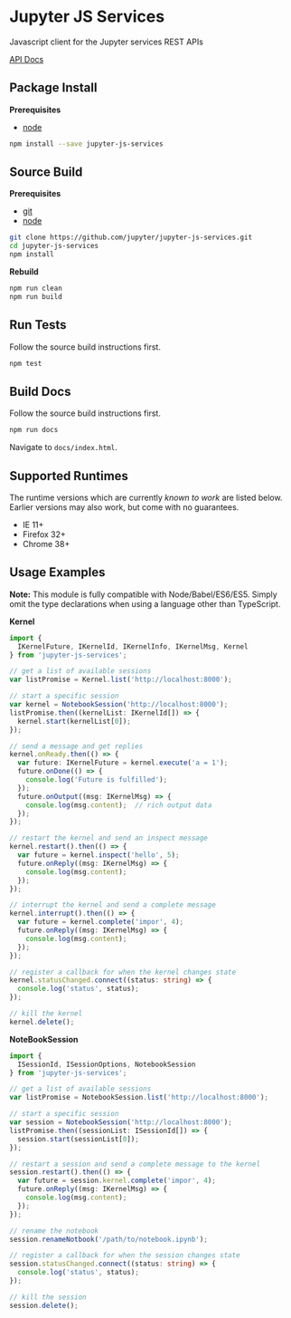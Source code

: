 Jupyter JS Services
===================

Javascript client for the Jupyter services REST APIs

[API Docs](http://jupyter.github.io/jupyter-js-services/)


Package Install
---------------

**Prerequisites**
- [node](http://nodejs.org/)

```bash
npm install --save jupyter-js-services
```


Source Build
------------

**Prerequisites**
- [git](http://git-scm.com/)
- [node](http://nodejs.org/)

```bash
git clone https://github.com/jupyter/jupyter-js-services.git
cd jupyter-js-services
npm install
```

**Rebuild**
```bash
npm run clean
npm run build
```


Run Tests
---------

Follow the source build instructions first.

```bash
npm test
```


Build Docs
----------

Follow the source build instructions first.

```bash
npm run docs
```

Navigate to `docs/index.html`.


Supported Runtimes
------------------

The runtime versions which are currently *known to work* are listed below.
Earlier versions may also work, but come with no guarantees.

- IE 11+
- Firefox 32+
- Chrome 38+


Usage Examples
--------------

**Note:** This module is fully compatible with Node/Babel/ES6/ES5. Simply
omit the type declarations when using a language other than TypeScript.

**Kernel**

```typescript
import {
  IKernelFuture, IKernelId, IKernelInfo, IKernelMsg, Kernel
} from 'jupyter-js-services';

// get a list of available sessions
var listPromise = Kernel.list('http://localhost:8000');

// start a specific session
var kernel = NotebookSession('http://localhost:8000');
listPromise.then((kernelList: IKernelId[]) => {
  kernel.start(kernelList[0]);
});

// send a message and get replies
kernel.onReady.then(() => {
  var future: IKernelFuture = kernel.execute('a = 1');
  future.onDone(() => {
    console.log('Future is fulfilled');
  });
  future.onOutput((msg: IKernelMsg) => {
    console.log(msg.content);  // rich output data
  });
});

// restart the kernel and send an inspect message
kernel.restart().then(() => {
  var future = kernel.inspect('hello', 5);
  future.onReply((msg: IKernelMsg) => {
    console.log(msg.content);
  });
});

// interrupt the kernel and send a complete message
kernel.interrupt().then(() => {
  var future = kernel.complete('impor', 4);
  future.onReply((msg: IKernelMsg) => {
    console.log(msg.content);
  });
});

// register a callback for when the kernel changes state
kernel.statusChanged.connect((status: string) => {
  console.log('status', status);
});

// kill the kernel
kernel.delete();

```

**NoteBookSession**

```typescript
import {
  ISessionId, ISessionOptions, NotebookSession
} from 'jupyter-js-services';

// get a list of available sessions
var listPromise = NotebookSession.list('http://localhost:8000');

// start a specific session
var session = NotebookSession('http://localhost:8000');
listPromise.then((sessionList: ISessionId[]) => {
  session.start(sessionList[0]);
});

// restart a session and send a complete message to the kernel
session.restart().then(() => {
  var future = session.kernel.complete('impor', 4);
  future.onReply((msg: IKernelMsg) => {
    console.log(msg.content);
  });
});

// rename the notebook
session.renameNotbook('/path/to/notebook.ipynb');

// register a callback for when the session changes state
session.statusChanged.connect((status: string) => {
  console.log('status', status);
});

// kill the session
session.delete();

```
